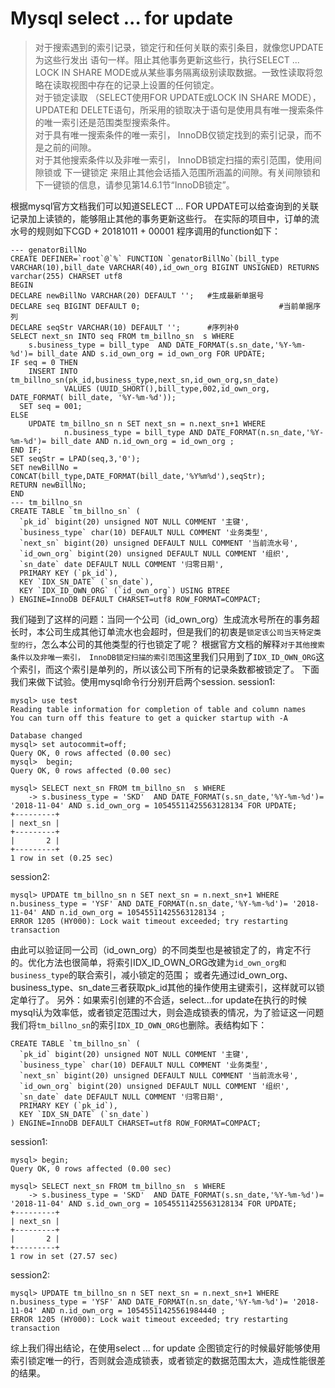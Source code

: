 # Mysql select ... for update
<authorAndTime dateTime='2018-11-06 09:42:01'/>

> 对于搜索遇到的索引记录，锁定行和任何关联的索引条目，就像您UPDATE为这些行发出 语句一样。阻止其他事务更新这些行，执行SELECT ... LOCK IN SHARE MODE或从某些事务隔离级别读取数据。一致性读取将忽略在读取视图中存在的记录上设置的任何锁定。<br/>
对于锁定读取 （SELECT使用FOR UPDATE或LOCK IN SHARE MODE）， UPDATE和 DELETE语句，所采用的锁取决于语句是使用具有唯一搜索条件的唯一索引还是范围类型搜索条件。<br/>
对于具有唯一搜索条件的唯一索引， InnoDB仅锁定找到的索引记录，而不是之前的间隙。<br/>
对于其他搜索条件以及非唯一索引， InnoDB锁定扫描的索引范围，使用间隙锁或 下一键锁定 来阻止其他会话插入范围所涵盖的间隙。有关间隙锁和下一键锁的信息，请参见第14.6.1节“InnoDB锁定”。

根据mysql官方文档我们可以知道SELECT ... FOR UPDATE可以给查询到的关联记录加上读锁的，能够阻止其他的事务更新这些行。
在实际的项目中，订单的流水号的规则如下CGD + 20181011 + 00001 程序调用的function如下：
```
--- genatorBillNo
CREATE DEFINER=`root`@`%` FUNCTION `genatorBillNo`(bill_type VARCHAR(10),bill_date VARCHAR(40),id_own_org BIGINT UNSIGNED) RETURNS varchar(255) CHARSET utf8
BEGIN
DECLARE newBillNo VARCHAR(20) DEFAULT '';	#生成最新单据号
DECLARE seq BIGINT DEFAULT 0;								#当前单据序列
DECLARE seqStr VARCHAR(10) DEFAULT '';		#序列补0
SELECT next_sn INTO seq FROM tm_billno_sn  s WHERE
	s.business_type = bill_type  AND DATE_FORMAT(s.sn_date,'%Y-%m-%d')= bill_date AND s.id_own_org = id_own_org FOR UPDATE;
IF seq = 0 THEN
	INSERT INTO tm_billno_sn(pk_id,business_type,next_sn,id_own_org,sn_date)
			VALUES (UUID_SHORT(),bill_type,002,id_own_org, DATE_FORMAT( bill_date, '%Y-%m-%d'));
  SET seq = 001;
ELSE
	UPDATE tm_billno_sn n SET next_sn = n.next_sn+1 WHERE
			n.business_type = bill_type AND DATE_FORMAT(n.sn_date,'%Y-%m-%d')= bill_date AND n.id_own_org = id_own_org ;
END IF;
SET seqStr = LPAD(seq,3,'0');
SET newBillNo = CONCAT(bill_type,DATE_FORMAT(bill_date,'%Y%m%d'),seqStr);
RETURN newBillNo;
END
--- tm_billno_sn
CREATE TABLE `tm_billno_sn` (
  `pk_id` bigint(20) unsigned NOT NULL COMMENT '主键',
  `business_type` char(10) DEFAULT NULL COMMENT '业务类型',
  `next_sn` bigint(20) unsigned DEFAULT NULL COMMENT '当前流水号',
  `id_own_org` bigint(20) unsigned DEFAULT NULL COMMENT '组织',
  `sn_date` date DEFAULT NULL COMMENT '归零日期',
  PRIMARY KEY (`pk_id`),
  KEY `IDX_SN_DATE` (`sn_date`),
  KEY `IDX_ID_OWN_ORG` (`id_own_org`) USING BTREE
) ENGINE=InnoDB DEFAULT CHARSET=utf8 ROW_FORMAT=COMPACT;
```
我们碰到了这样的问题：当同一个公司（id_own_org）生成流水号所在的事务超长时，本公司生成其他订单流水也会超时，但是我们的初衷是```锁定该公司当天特定类型的行```，怎么本公司的其他类型的行也锁定了呢？
根据官方文档的解释```对于其他搜索条件以及非唯一索引， InnoDB锁定扫描的索引范围```这里我们只用到了```IDX_ID_OWN_ORG```这个索引，而这个索引是单列的，所以该公司下所有的记录条数都被锁定了。
下面我们来做下试验。使用mysql命令行分别开启两个session.
session1:
```
mysql> use test
Reading table information for completion of table and column names
You can turn off this feature to get a quicker startup with -A

Database changed
mysql> set autocommit=off;
Query OK, 0 rows affected (0.00 sec)
mysql>  begin;
Query OK, 0 rows affected (0.00 sec)

mysql> SELECT next_sn FROM tm_billno_sn  s WHERE
    -> s.business_type = 'SKD'  AND DATE_FORMAT(s.sn_date,'%Y-%m-%d')= '2018-11-04' AND s.id_own_org = 10545511425563128134 FOR UPDATE;
+---------+
| next_sn |
+---------+
|       2 |
+---------+
1 row in set (0.25 sec)
```
session2:
```
mysql> UPDATE tm_billno_sn n SET next_sn = n.next_sn+1 WHERE n.business_type = 'YSF' AND DATE_FORMAT(n.sn_date,'%Y-%m-%d')= '2018-11-04' AND n.id_own_org = 10545511425563128134 ;
ERROR 1205 (HY000): Lock wait timeout exceeded; try restarting transaction
```
由此可以验证同一公司（id_own_org）的不同类型也是被锁定了的，肯定不行的。优化方法也很简单，将索引IDX_ID_OWN_ORG改建为```id_own_org和business_type```的联合索引，减小锁定的范围；
或者先通过id_own_org、business_type、sn_date三者获取pk_id其他的操作使用主键索引，这样就可以锁定单行了。
另外：如果索引创建的不合适，select...for update在执行的时候mysql认为效率低，或者锁定范围过大，则会造成锁表的情况，为了验证这一问题我们将```tm_billno_sn```的索引```IDX_ID_OWN_ORG```也删除。表结构如下：
```
CREATE TABLE `tm_billno_sn` (
  `pk_id` bigint(20) unsigned NOT NULL COMMENT '主键',
  `business_type` char(10) DEFAULT NULL COMMENT '业务类型',
  `next_sn` bigint(20) unsigned DEFAULT NULL COMMENT '当前流水号',
  `id_own_org` bigint(20) unsigned DEFAULT NULL COMMENT '组织',
  `sn_date` date DEFAULT NULL COMMENT '归零日期',
  PRIMARY KEY (`pk_id`),
  KEY `IDX_SN_DATE` (`sn_date`)
) ENGINE=InnoDB DEFAULT CHARSET=utf8 ROW_FORMAT=COMPACT;
```
session1:
```
mysql> begin;
Query OK, 0 rows affected (0.00 sec)

mysql> SELECT next_sn FROM tm_billno_sn  s WHERE
    -> s.business_type = 'SKD'  AND DATE_FORMAT(s.sn_date,'%Y-%m-%d')= '2018-11-04' AND s.id_own_org = 10545511425563128134 FOR UPDATE;
+---------+
| next_sn |
+---------+
|       2 |
+---------+
1 row in set (27.57 sec)
```
session2:
```
mysql> UPDATE tm_billno_sn n SET next_sn = n.next_sn+1 WHERE n.business_type = 'YSF' AND DATE_FORMAT(n.sn_date,'%Y-%m-%d')= '2018-11-04' AND n.id_own_org = 10545511425561984440 ;
ERROR 1205 (HY000): Lock wait timeout exceeded; try restarting transaction
```
综上我们得出结论，在使用select ... for update 企图锁定行的时候最好能够使用索引锁定唯一的行，否则就会造成锁表，或者锁定的数据范围太大，造成性能很差的结果。
